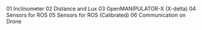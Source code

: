 01 Inclinometer
02 Distance and Lux
03 OpenMANIPULATOR-X (X-delta)
04 Sensors for ROS
05 Sensors for ROS (Calibrated)
06 Communication on Drone
